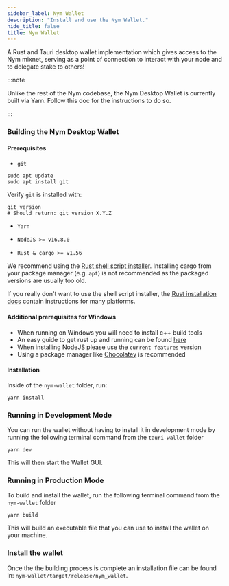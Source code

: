 ```yaml
---
sidebar_label: Nym Wallet
description: "Install and use the Nym Wallet."
hide_title: false
title: Nym Wallet
---
```


A Rust and Tauri desktop wallet implementation which gives access to the Nym mixnet, serving as a point of connection to interact with your node and to delegate stake to others! 

:::note 

Unlike the rest of the Nym codebase, the Nym Desktop Wallet is currently built via Yarn. Follow this doc for the instructions to do so. 

<!-- Pre-compiled versions of the Wallet for Mac, Windows, and Linux (compiled on Ubuntu 20) can be found [here](https://github.com/nymtech/nym/releases?q=wallet&expanded=true).  -->

:::

### Building the Nym Desktop Wallet

#### Prerequisites

- `git`

```
sudo apt update
sudo apt install git
```

Verify `git` is installed with:

```
git version
# Should return: git version X.Y.Z
```

- `Yarn`

- `NodeJS >= v16.8.0`

- `Rust & cargo >= v1.56`

We recommend using the [Rust shell script installer](https://www.rust-lang.org/tools/install). Installing cargo from your package manager (e.g. `apt`) is not recommended as the packaged versions are usually too old.

If you really don't want to use the shell script installer, the [Rust installation docs](https://forge.rust-lang.org/infra/other-installation-methods.html) contain instructions for many platforms.

#### Additional prerequisites for Windows

- When running on Windows you will need to install c++ build tools
- An easy guide to get rust up and running can be found [here]("http://kennykerr.ca/2019/11/18/rust-getting-started/")
- When installing NodeJS please use the `current features` version
- Using a package manager like [Chocolatey]("chocolatey.org") is recommended

#### Installation

Inside of the `nym-wallet` folder, run:

```
yarn install
``` 

### Running in Development Mode

You can run the wallet without having to install it in development mode by running the following terminal command from the `tauri-wallet` folder

```
yarn dev
```

This will then start the Wallet GUI. 

### Running in Production Mode

To build and install the wallet, run the following terminal command from the `nym-wallet` folder

```
yarn build
```

This will build an executable file that you can use to install the wallet on your machine. 

### Install the wallet

Once the the building process is complete an installation file can be found in: `nym-wallet/target/release/nym_wallet`. 
